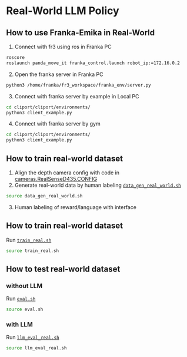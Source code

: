 # Real-World LLM Policy
## How to use Franka-Emika in Real-World

1. Connect with fr3 using ros in Franka PC
```bash
roscore
roslaunch panda_move_it franka_control.launch robot_ip:=172.16.0.2
```

2. Open the franka server in Franka PC
```bash
python3 /home/franka/fr3_workspace/franka_env/server.py
```

3. Connect with franka server by example in Local PC
```bash
cd cliport/cliport/environments/
python3 client_example.py
```

4. Connect with franka server by gym
```bash
cd cliport/cliport/environments/
python3 client_example.py
```

## How to train real-world dataset
1. Align the depth camera config with code in [cameras.RealSenseD435.CONFIG](cliport/cliport/environments/environment_real.py)
2. Generate real-world data by human labeling [`data_gen_real_world.sh`](scripts/data_gen_real_world.sh)
```bash
source data_gen_real_world.sh
```
3. Human labeling of reward/language with interface

## How to train real-world dataset
Run [`train_real.sh`](scripts/train_real.sh)
```bash
source train_real.sh
```

## How to test real-world dataset
### without LLM
Run [`eval.sh`](scripts/eval.sh)
```bash
source eval.sh
```
### with LLM
Run [`llm_eval_real.sh`](scripts/train_real.sh)
```bash
source llm_eval_real.sh
```